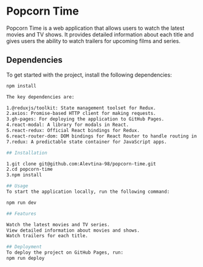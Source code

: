 # Popcorn Time

Popcorn Time is a web application that allows users to watch the latest movies and TV shows. It provides detailed information about each title and gives users the ability to watch trailers for upcoming films and series.

## Dependencies

To get started with the project, install the following dependencies:

```bash
npm install

The key dependencies are:

1.@reduxjs/toolkit: State management toolset for Redux.
2.axios: Promise-based HTTP client for making requests.
3.gh-pages: For deploying the application to GitHub Pages.
4.react-modal: A library for modals in React.
5.react-redux: Official React bindings for Redux.
6.react-router-dom: DOM bindings for React Router to handle routing in the application.
7.redux: A predictable state container for JavaScript apps.

## Installation

1.git clone git@github.com:Alevtina-98/popcorn-time.git
2.cd popcorn-time
3.npm install

## Usage
To start the application locally, run the following command:

npm run dev

## Features

Watch the latest movies and TV series.
View detailed information about movies and shows.
Watch trailers for each title.

## Deployment
To deploy the project on GitHub Pages, run:
npm run deploy


